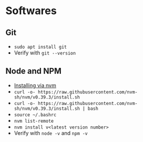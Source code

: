 # Softwares

## Git

- `sudo apt install git`
- Verify with `git --version`

## Node and NPM

- [Installing via nvm](https://www.digitalocean.com/community/tutorials/how-to-install-node-js-on-ubuntu-20-04#option-3-installing-node-using-the-node-version-manager)
- `curl -o- https://raw.githubusercontent.com/nvm-sh/nvm/v0.39.3/install.sh`
- `curl -o- https://raw.githubusercontent.com/nvm-sh/nvm/v0.39.3/install.sh | bash`
- `source ~/.bashrc`
- `nvm list-remote`
- `nvm install v<latest version number>`
- Verify with `node -v` and `npm -v`
